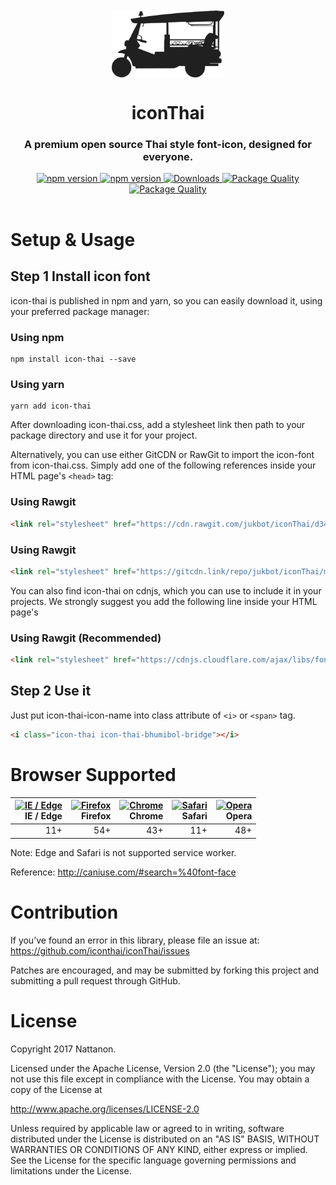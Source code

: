 <div align="center">
<img src="images/logo.png" alt="logo" align="center" style="margin-top:50px;" width="180px"/>
<h1>iconThai</h1>
<h3>A premium open source Thai style font-icon, designed for everyone.</h3></div>
<div align="center">
  <!-- NPM Version -->
  <a href="https://badge.fury.io/js/mole-fetch">
    <img src="https://badge.fury.io/js/mole-fetch.svg" alt="npm version" />
  </a>
  <!-- Release -->
  <a href="https://github.com/jukbot/smart-industry/releases/">
    <img src="https://img.shields.io/github/release/jukbot/smart-industry/all.svg" alt="npm version" />
  </a>
  <!-- Download -->
  <a href="https://www.npmjs.com/package/mole-fetch">
    <img src="http://img.shields.io/npm/dm/mole-fetch.svg" alt="Downloads" />
  </a>
  <!-- Quality -->
  <a href="http://packagequality.com/#?package=mole-fetch">
    <img src="http://npm.packagequality.com/shield/mole-fetch.svg" alt="Package Quality" />
  </a>
    <!-- License -->
  <a href="https://opensource.org/licenses/Apache-2.0">
    <img src="https://img.shields.io/badge/License-Apache%202.0-green.svg" alt="Package Quality" />
  </a>
</div>
<br />


# Setup & Usage

## Step 1 Install icon font

icon-thai is published in npm and yarn, so you can easily download it, using your preferred package manager:

### Using npm
```
npm install icon-thai --save
```

### Using yarn
```
yarn add icon-thai
```

After downloading icon-thai.css, add a stylesheet link then path to your package directory and use it for your project.


Alternatively, you can use either GitCDN or RawGit to import the icon-font from icon-thai.css. Simply add one of the following references inside your HTML page's ```<head>``` tag:

### Using Rawgit
```html
<link rel="stylesheet" href="https://cdn.rawgit.com/jukbot/iconThai/d34cd0b8/icon-thai.css">
```

### Using Rawgit
```html
<link rel="stylesheet" href="https://gitcdn.link/repo/jukbot/iconThai/master/icon-thai.css">
```

You can also find icon-thai on cdnjs, which you can use to include it in your projects. We strongly suggest you add the following line inside your HTML page's


### Using Rawgit (Recommended)
```html
<link rel="stylesheet" href="https://cdnjs.cloudflare.com/ajax/libs/font-awesome/1.0.0/css/icon-thai.min.css">
```


## Step 2 Use it

Just put icon-thai-icon-name into class attribute of ```<i>``` or ```<span>``` tag.

```html
<i class="icon-thai icon-thai-bhumibol-bridge"></i>
```


# Browser Supported

| [<img src="https://cdn.rawgit.com/alrra/browser-logos/f50d4cc8/src/edge/edge.png" alt="IE / Edge" width="64px" height="64px" />](http://caniuse.com/#feat=fetch)</br>IE / Edge | [<img src="https://cdn.rawgit.com/alrra/browser-logos/f50d4cc8/src/firefox/firefox.png" alt="Firefox" width="64px" height="64px" />](http://caniuse.com/#feat=fetch)</br>Firefox | [<img src="https://cdn.rawgit.com/alrra/browser-logos/f50d4cc8/src/chrome/chrome.png" alt="Chrome" width="64px" height="64px" />](http://caniuse.com/#feat=fetch)</br>Chrome | [<img src="https://cdn.rawgit.com/alrra/browser-logos/f50d4cc8/src/safari/safari.png" alt="Safari" width="64px" height="64px" />](http://caniuse.com/#feat=fetch)</br>Safari | [<img src="https://cdn.rawgit.com/alrra/browser-logos/f50d4cc8/src/opera/opera.png" alt="Opera" width="64px" height="64px" />](http://caniuse.com/#feat=fetch)</br>Opera | 
| ---------: | ---------: | ---------: | ---------: | ---------:
| 11+ | 54+ | 43+ | 11+ | 48+

Note: Edge and Safari is not supported service worker.

Reference: http://caniuse.com/#search=%40font-face


# Contribution

If you’ve found an error in this library, please file an issue at: https://github.com/iconthai/iconThai/issues

Patches are encouraged, and may be submitted by forking this project and submitting a pull request through GitHub.


# License

Copyright 2017 Nattanon.

Licensed under the Apache License, Version 2.0 (the "License"); you may not use this file except in compliance with the License. You may obtain a copy of the License at

http://www.apache.org/licenses/LICENSE-2.0

Unless required by applicable law or agreed to in writing, software distributed under the License is distributed on an "AS IS" BASIS, WITHOUT WARRANTIES OR CONDITIONS OF ANY KIND, either express or implied. See the License for the specific language governing permissions and limitations under the License.
